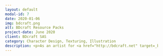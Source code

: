 ```yaml
---
layout: default
modal-id: 7
date: 2020-01-06
img: bdcraft.png
alt: BDcraft Resource Packs
project-date: June 2020
client: BDcraft SAS
category: Character Design, Texturing, Illustration
description: <p>As an artist for <a href="http://bdcraft.net" target=_blank>BDcraft</a>, I spend a majority of my time creating assets for Minecraft resource packs. I designed and created almost all the items and many of the entities for GrungeBDcraft, as well as updates to our other packs, PureBDcraft and VanillaBDcraft.</p><p>I am also working on some other projects, doing concept art, texturing, and even a little bit of coding and UI (unfortunately I can't share images of those yet - sorry!).</p><p><img src="img/bdcraft/item_examples.png" class="img-responsive img-centered"></p><p><img src="img/bdcraft/entity_examples.png" class="img-responsive img-centered"></p><p><img src="img/bdcraft/other_examples.png" class="img-responsive img-centered"></p>
---
```

